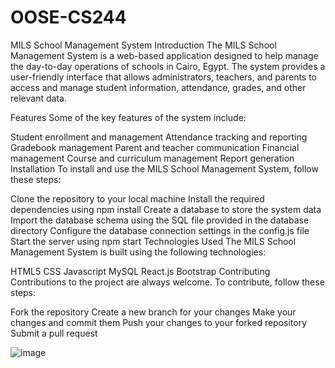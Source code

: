 # OOSE-CS244
MILS School Management System
Introduction
The MILS School Management System is a web-based application designed to help manage the day-to-day operations of schools in Cairo, Egypt. The system provides a user-friendly interface that allows administrators, teachers, and parents to access and manage student information, attendance, grades, and other relevant data.

Features
Some of the key features of the system include:

Student enrollment and management
Attendance tracking and reporting
Gradebook management
Parent and teacher communication
Financial management
Course and curriculum management
Report generation
Installation
To install and use the MILS School Management System, follow these steps:

Clone the repository to your local machine
Install the required dependencies using npm install
Create a database to store the system data
Import the database schema using the SQL file provided in the database directory
Configure the database connection settings in the config.js file
Start the server using npm start
Technologies Used
The MILS School Management System is built using the following technologies:

HTML5
CSS
Javascript
MySQL
React.js
Bootstrap
Contributing
Contributions to the project are always welcome. To contribute, follow these steps:

Fork the repository
Create a new branch for your changes
Make your changes and commit them
Push your changes to your forked repository
Submit a pull request

![image](https://user-images.githubusercontent.com/67859541/236507157-a099afad-0c2b-4b2b-956f-dfb7c6868945.png)

